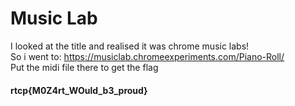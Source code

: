 # Music Lab

I looked at the title and realised it was chrome music labs!  
So i went to:
https://musiclab.chromeexperiments.com/Piano-Roll/  
Put the midi file there to get the flag
#### rtcp{M0Z4rt_WOuld_b3_proud}

